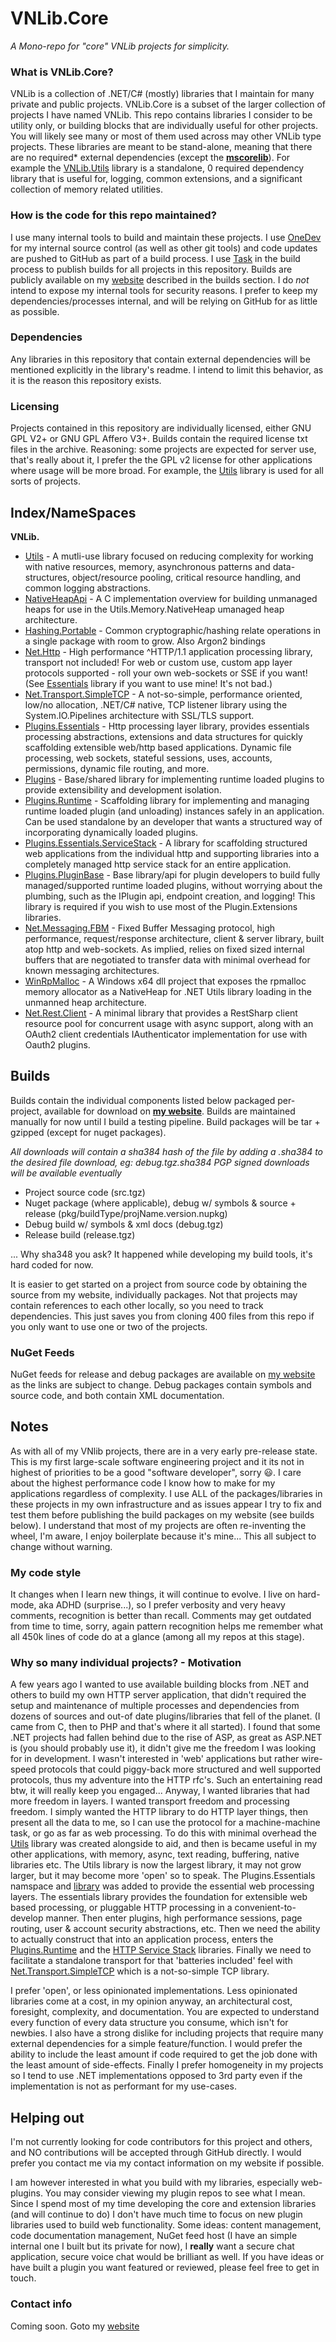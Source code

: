 # VNLib.Core

*A Mono-repo for "core" VNLib projects for simplicity.*

### What is VNLib.Core?

VNLib is a collection of .NET/C# (mostly) libraries that I maintain for many private and public projects. VNLib.Core is a subset of the larger collection of projects I have named VNLib. This repo contains libraries I consider to be utility only, or building blocks that are individually useful for other projects. You will likely see many or most of them used across may other VNLib type projects. These libraries are meant to be stand-alone, meaning that there are no required* external dependencies (except the **[mscorelib](https://github.com/dotnet/runtime)**). For example the [VNLib.Utils](lib/Utils/#) library is a standalone, 0 required dependency library that is useful for, logging, common extensions, and a significant collection of memory related utilities. 

### How is the code for this repo maintained?
I use many internal tools to build and maintain these projects. I use [OneDev](https://code.onedev.io/) for my internal source control (as well as other git tools) and code updates are pushed to GitHub as part of a build process. I use [Task](https://taskfile.dev) in the build process to publish builds for all projects in this repository. Builds are publicly available on my [website](https://www.vaughnnugent.com/resources/software/modules) described in the builds section. I do *not* intend to expose my internal tools for security reasons. I prefer to keep my dependencies/processes internal, and will be relying on GitHub for as little as possible. 

### Dependencies 
Any libraries in this repository that contain external dependencies will be mentioned explicitly in the library's readme. I intend to limit this behavior, as it is the reason this repository exists.

### Licensing
Projects contained in this repository are individually licensed, either GNU GPL V2+ or GNU GPL Affero V3+. Builds contain the required license txt files in the archive. Reasoning: some projects are expected for server use, that's really about it, I prefer the the GPL v2 license for other applications where usage will be more broad. For example, the [Utils](lib/Utils/#) library is used for all sorts of projects. 


## Index/NameSpaces
**VNLib.**
- [Utils](lib/Utils/#) - A mutli-use library focused on reducing complexity for working with native resources, memory, asynchronous patterns and data-structures, object/resource pooling, critical resource handling, and common logging abstractions. 
- [NativeHeapApi](lib/NativeHeapApi/#) - A C implementation overview for building unmanaged heaps for use in the Utils.Memory.NativeHeap umanaged heap architecture.
- [Hashing.Portable](lib/Hashing.Portable/#) - Common cryptographic/hashing relate operations in a single package with room to grow. Also Argon2 bindings
- [Net.Http](lib/Net.Http/#) - High performance ^HTTP/1.1 application processing library, transport not included! For web or custom use, custom app layer protocols supported - roll your own web-sockets or SSE if you want! (See [Essentials](lib/Plugins.Essentials/#) library if you want to use mine! It's not bad.)
- [Net.Transport.SimpleTCP](lib/Net.Transport.SimpleTCP/#) - A not-so-simple, performance oriented, low/no allocation, .NET/C# native, TCP listener library using the System.IO.Pipelines architecture with SSL/TLS support.
- [Plugins.Essentials](lib/Plugins.Essentials/#) - Http processing layer library, provides essentials processing abstractions, extensions and data structures for quickly scaffolding extensible web/http based applications. Dynamic file processing, web sockets, stateful sessions, uses, accounts, permissions, dynamic file routing, and more.
- [Plugins](lib/Plugins/#) - Base/shared library for implementing runtime loaded plugins to provide extensibility and development isolation.
- [Plugins.Runtime](lib/Plugins.Runtime/#) - Scaffolding library for implementing and managing runtime loaded plugin (and unloading) instances safely in an application. Can be used standalone by an developer that wants a structured way of incorporating dynamically loaded plugins.
- [Plugins.Essentials.ServiceStack](lib/Plugins.Essentials.ServiceStack/#) - A library for scaffolding structured web applications from the individual http and supporting libraries into a completely managed http service stack for an entire application. 
- [Plugins.PluginBase](lib/Plugins.PluginBase/#) - Base library/api for plugin developers to build fully managed/supported runtime loaded plugins, without worrying about the plumbing, such as the IPlugin api, endpoint creation, and logging! This library is required if you wish to use most of the Plugin.Extensions libraries.
- [Net.Messaging.FBM](lib/Net.Messaging.FBM/#) - Fixed Buffer Messaging protocol, high performance, request/response architecture, client & server library, built atop http and web-sockets. As implied, relies on fixed sized internal buffers that are negotiated to transfer data with minimal overhead for known messaging architectures.
- [WinRpMalloc](lib/WinRpMalloc/#) - A Windows x64 dll project that exposes the rpmalloc memory allocator as a NativeHeap for .NET Utils library loading in the unmanned heap architecture.
- [Net.Rest.Client](lib/Net.Rest.Client/#) - A minimal library that provides a RestSharp client resource pool for concurrent usage with async support, along with an OAuth2 client credentials IAuthenticator implementation for use with Oauth2 plugins.

## Builds
Builds contain the individual components listed below packaged per-project, available for download on [**my website**](https://www.vaughnnugent.com/resources/software/modules). Builds are maintained manually for now until I build a testing pipeline. Build packages will be tar + gzipped (except for nuget packages). 

*All downloads will contain a sha384 hash of the file by adding a .sha384 to the desired file download, eg: debug.tgz.sha384*
*PGP signed downloads will be available eventually*

- Project source code (src.tgz)
- Nuget package (where applicable), debug w/ symbols & source + release (pkg/buildType/projName.version.nupkg)
- Debug build w/ symbols & xml docs (debug.tgz)
- Release build (release.tgz)

... Why sha348 you ask? It happened while developing my build tools, it's hard coded for now.

It is easier to get started on a project from source code by obtaining the source from my website, individually packages. Not that projects may contain references to each other locally, so you need to track dependencies. This just saves you from cloning 400 files from this repo if you only want to use one or two of the projects. 

### NuGet Feeds
NuGet feeds for release and debug packages are available on [my website](https://www.vaughnnugent.com/resources/software/modules) as the links are subject to change. Debug packages contain symbols and source code, and both contain XML documentation. 

## Notes
As with all of my VNlib projects, there are in a very early pre-release state. This is my first large-scale software engineering project and it its not in highest of priorities to be a good "software developer", sorry :smiley:. I care about the highest performance code I know how to make for my applications regardless of complexity. I use ALL of the packages/libraries in these projects in my own infrastructure and as issues appear I try to fix and test them before publishing the build packages on my website (see builds below). I understand that most of my projects are often re-inventing the wheel, I'm aware, I enjoy boilerplate because it's mine... This all subject to change without warning. 

### My code style
It changes when I learn new things, it will continue to evolve. I live on hard-mode, aka ADHD (surprise...), so I prefer verbosity and very heavy comments, recognition is better than recall. Comments may get outdated from time to time, sorry, again pattern recognition helps me remember what all 450k lines of code do at a glance (among all my repos at this stage).

### Why so many individual projects? - Motivation

A few years ago I wanted to use available building blocks from .NET and others to build my own HTTP server application, that didn't required the setup and maintenance of multiple processes and dependencies from dozens of sources and out-of date plugins/libraries that fell of the planet. (I came from C, then to PHP and that's where it all started). I found that some .NET projects had fallen behind due to the rise of ASP, as great as ASP.NET is (you should probably use it), it didn't give me the freedom I was looking for in development. I wasn't interested in 'web' applications but rather wire-speed protocols that could piggy-back more structured and well supported protocols, thus my adventure into the HTTP rfc's. Such an entertaining read btw, it will really keep you engaged... Anyway, I wanted libraries that had more freedom in layers. I wanted transport freedom and processing freedom. I simply wanted the HTTP library to do HTTP layer things, then present all the data to me, so I can use the protocol for a machine-machine task, or go as far as web processing. To do this with minimal overhead the [Utils](/lib/utils/#) library was created alongside to aid, and then is became useful in my other applications, with memory, async, text reading, buffering, native libraries etc. The Utils library is now the largest library, it may not grow larger, but it may become more 'open' so to speak. The Plugins.Essentials namspace and [library](lib/Plugins.Essentials) was added to provide the essential web processing layers. The essentials library provides the foundation for extensible web based processing, or pluggable HTTP processing in a convenient-to-develop manner. Then enter plugins, high performance sessions, page routing, user & account security abstractions, etc. Then we need the ability to actually construct that into an application process, enters the [Plugins.Runtime](lib/Plugins.Runtime/#) and the [HTTP Service Stack](lib/Plugins.Essentials.ServiceStack/#) libraries. Finally we need to facilitate a standalone transport for that 'batteries included' feel with [Net.Transport.SimpleTCP](lib/Net.Transport.SimpleTCP/#) which is a not-so-simple TCP library.

I prefer 'open', or less opinionated implementations. Less opinionated libraries come at a cost, in my opinion anyway, an architectural cost, foresight, complexity, and documentation. You are expected to understand every function of every data structure you consume, which isn't for newbies.  I also have a strong dislike for including projects that require many external dependencies for a simple feature/function. I would prefer the ability to include the least amount if code required to get the job done with the least amount of side-effects. Finally I prefer homogeneity in my projects so I tend to use .NET implementations opposed to 3rd party even if the implementation is not as performant for my use-cases. 

## Helping out 
I'm not currently looking for code contributors for this project and others, and NO contributions will be accepted through GitHub directly. I would prefer you contact me via my contact information on my website if possible. 

I am however interested in what you build with my libraries, especially web-plugins. You may consider viewing my plugin repos to see what I mean. Since I spend most of my time developing the core and extension libraries (and will continue to do) I don't have much time to focus on new plugin libraries used to build web functionality. Some ideas: content management, code documentation management, NuGet feed host (I have an simple internal one I built but its private for now), I **really** want a secure chat application, secure voice chat would be brilliant as well. If you have ideas or have built a plugin you want featured or reviewed, please feel free to get in touch.

### Contact info
Coming soon. Goto my [website](https://www.vaughnnugent.com/)
